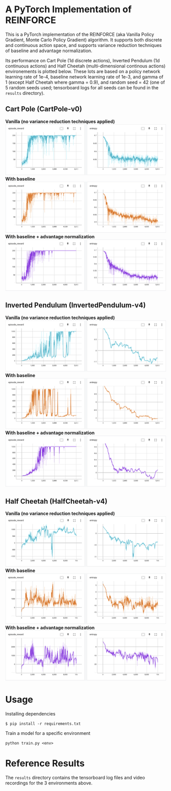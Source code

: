 # A PyTorch Implementation of REINFORCE 

This is a PyTorch implementation of the REINFORCE (aka Vanilla Policy Gradient, Monte Carlo Policy Gradient) algorithm. It supports both discrete and continuous action space, and supports variance reduction techniques of baseline and advantage normalization.

Its performance on Cart Pole (1d discrete actions), Inverted Pendulum (1d continuous actions) and Half Cheetah (multi-dimensional continous actions) environements is plotted below. These lots are based on a policy network learning rate of 1e-4, baseline network learning rate of 1e-3, and gamma of 1 (except Half Cheetah where gamma = 0.9), and random seed = 42 (one of 5 random seeds used; tensorboard logs for all seeds can be found in the `results` directory).

## Cart Pole (CartPole-v0)
**Vanilla (no variance reduction techniques applied)**
![](plots/cart-pole-vanilla.png)
**With baseline**
![](plots/cart-pole-baseline.png)
**With baseline + advantage normalization**
![](plots/cart-pole-normalized.png)

## Inverted Pendulum (InvertedPendulum-v4)
**Vanilla (no variance reduction techniques applied)**
![](plots/inverted-pendulum-vanilla.png)
**With baseline**
![](plots/inverted-pendulum-baseline.png)
**With baseline + advantage normalization**
![](plots/inverted-pendulum-normalized.png)

## Half Cheetah (HalfCheetah-v4)
**Vanilla (no variance reduction techniques applied)**
![](plots/half-cheetah-vanilla.png)
**With baseline**
![](plots/half-cheetah-baseline.png)
**With baseline + advantage normalization**
![](plots/half-cheetah-normalized.png)

# Usage
Installing dependencies
```
$ pip install -r requirements.txt
```

Train a model for a specific environment
```
python train.py <env>
```

# Reference Results
The `results` directory contains the tensorboard log files and video recordings for the 3 environments above.